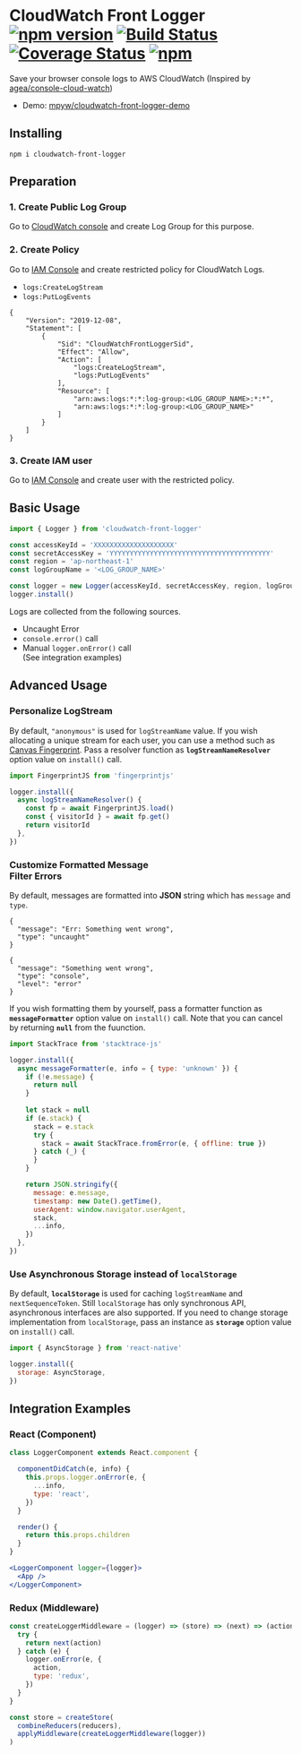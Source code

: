 # CloudWatch Front Logger [![npm version](https://badge.fury.io/js/cloudwatch-front-logger.svg)](https://badge.fury.io/js/cloudwatch-front-logger) [![Build Status](https://github.com/mpyw/cloudwatch-front-logger/actions/workflows/ci.yml/badge.svg?branch=master)](https://github.com/mpyw/cloudwatch-front-logger/actions) [![Coverage Status](https://coveralls.io/repos/github/mpyw/cloudwatch-front-logger/badge.svg?branch=master)](https://coveralls.io/github/mpyw/cloudwatch-front-logger?branch=master) [![npm](https://img.shields.io/npm/dt/cloudwatch-front-logger.svg)](https://www.npmjs.com/package/cloudwatch-front-logger)

Save your browser console logs to AWS CloudWatch (Inspired by [agea/console-cloud-watch](https://github.com/agea/console-cloud-watch))

- Demo: [mpyw/cloudwatch-front-logger-demo](https://github.com/mpyw/cloudwatch-front-logger-demo)

## Installing

```
npm i cloudwatch-front-logger
```

## Preparation

### 1. Create Public Log Group

Go to [CloudWatch console](https://console.aws.amazon.com/cloudwatch) and create Log Group for this purpose.

### 2. Create Policy

Go to [IAM Console](https://console.aws.amazon.com/iam/home) and create restricted policy for CloudWatch Logs.

- `logs:CreateLogStream`
- `logs:PutLogEvents`

```json5
{
    "Version": "2019-12-08",
    "Statement": [
        {
            "Sid": "CloudWatchFrontLoggerSid",
            "Effect": "Allow",
            "Action": [
                "logs:CreateLogStream",
                "logs:PutLogEvents"
            ],
            "Resource": [
                "arn:aws:logs:*:*:log-group:<LOG_GROUP_NAME>:*:*",
                "arn:aws:logs:*:*:log-group:<LOG_GROUP_NAME>"
            ]
        }
    ]
}
```

### 3. Create IAM user

Go to [IAM Console](https://console.aws.amazon.com/iam/home) and create user with the restricted policy.

## Basic Usage

```js
import { Logger } from 'cloudwatch-front-logger'

const accessKeyId = 'XXXXXXXXXXXXXXXXXXXX'
const secretAccessKey = 'YYYYYYYYYYYYYYYYYYYYYYYYYYYYYYYYYYYYYYYY'
const region = 'ap-northeast-1'
const logGroupName = '<LOG_GROUP_NAME>'

const logger = new Logger(accessKeyId, secretAccessKey, region, logGroupName)
logger.install()
```

Logs are collected from the following sources.

- Uncaught Error
- `console.error()` call
- Manual `logger.onError()` call<br>(See integration examples)

## Advanced Usage

### Personalize LogStream

By default, `"anonymous"` is used for `logStreamName` value.
If you wish allocating a unique stream for each user, you can use a method such as [Canvas Fingerprint](https://github.com/Valve/fingerprintjs2).
Pass a resolver function as **`logStreamNameResolver`** option value on `install()` call.

```js
import FingerprintJS from 'fingerprintjs'

logger.install({
  async logStreamNameResolver() {
    const fp = await FingerprintJS.load()
    const { visitorId } = await fp.get()
    return visitorId
  },
})
```

### Customize Formatted Message<br>Filter Errors

By default, messages are formatted into **JSON** string which has `message` and `type`.

```json5
{
  "message": "Err: Something went wrong",
  "type": "uncaught"
}
```

```json5
{
  "message": "Something went wrong",
  "type": "console",
  "level": "error"
}
```

If you wish formatting them by yourself, pass a formatter function as **`messageFormatter`** option value on `install()` call. Note that you can cancel by returning **`null`** from the fuunction.

```js
import StackTrace from 'stacktrace-js'

logger.install({
  async messageFormatter(e, info = { type: 'unknown' }) {
    if (!e.message) {
      return null
    }
    
    let stack = null
    if (e.stack) {
      stack = e.stack
      try {
        stack = await StackTrace.fromError(e, { offline: true })
      } catch (_) {
      }
    }

    return JSON.stringify({
      message: e.message,
      timestamp: new Date().getTime(),
      userAgent: window.navigator.userAgent,
      stack,
      ...info,
    })
  },
})
```

### Use Asynchronous Storage instead of `localStorage`

By default, **`localStorage`** is used for caching `logStreamName` and `nextSequenceToken`.
Still `localStorage` has only synchronous API, asynchronous interfaces are also supported.
If you need to change storage implementation from `localStorage`, pass an instance as **`storage`** option value on `install()` call.

```js
import { AsyncStorage } from 'react-native'

logger.install({
  storage: AsyncStorage,
})
```

## Integration Examples

### React (Component)

```jsx
class LoggerComponent extends React.component {

  componentDidCatch(e, info) {
    this.props.logger.onError(e, {
      ...info,
      type: 'react',
    })
  }

  render() {
    return this.props.children
  }
}
```

```jsx
<LoggerComponent logger={logger}>
  <App />
</LoggerComponent>
```

### Redux (Middleware)

```js
const createLoggerMiddleware = (logger) => (store) => (next) => (action) => {
  try {
    return next(action)
  } catch (e) {
    logger.onError(e, {
      action,
      type: 'redux',
    })
  }
}
```

```js
const store = createStore(
  combineReducers(reducers),
  applyMiddleware(createLoggerMiddleware(logger))
)
```
